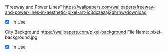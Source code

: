 "Freeway and Power Lines"
https://wallpapers.com/wallpapers/freeway-and-power-lines-in-aesthetic-pixel-art-ic3dxzezaj2ghrhw/download
- [x] In Use

City Background
https://wallpapers.com/pixel-background
File Name: pixel-background.jpg
- [x] In Use

  
